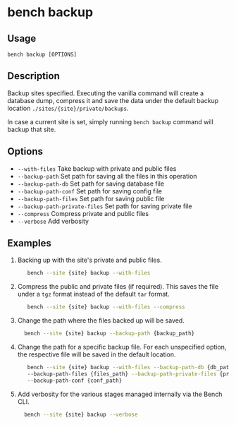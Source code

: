# bench backup

## Usage

    bench backup [OPTIONS]

## Description

Backup sites specified. Executing the vanilla command will create a database
dump, compress it and save the data under the default backup location
`./sites/{site}/private/backups`.

In case a current site is set, simply running `bench backup` command will backup
that site.

## Options

  - `--with-files` Take backup with private and public files
  - `--backup-path` Set path for saving all the files in this operation
  - `--backup-path-db` Set path for saving database file
  - `--backup-path-conf` Set path for saving config file
  - `--backup-path-files` Set path for saving public file
  - `--backup-path-private-files` Set path for saving private file
  - `--compress` Compress private and public files
  - `--verbose` Add verbosity


## Examples

1. Backing up with the site's private and public files.

   ```bash
      bench --site {site} backup --with-files
   ```

1. Compress the public and private files (if required). This saves the file
   under a `tgz` format instead of the default `tar` format.

   ```bash
      bench --site {site} backup --with-files --compress
   ```

1. Change the path where the files backed up will be saved.

    ```bash
      bench --site {site} backup --backup-path {backup_path}
    ```

1. Change the path for a specific backup file. For each unspecified option, the
   respective file will be saved in the default location.

   ```bash
      bench --site {site} backup --with-files --backup-path-db {db_path}
      --backup-path-files {files_path} --backup-path-private-files {private_path}
      --backup-path-conf {conf_path}
   ```

4. Add verbosity for the various stages managed internally via the Bench CLI.

    ```bash
      bench --site {site} backup --verbose
    ```